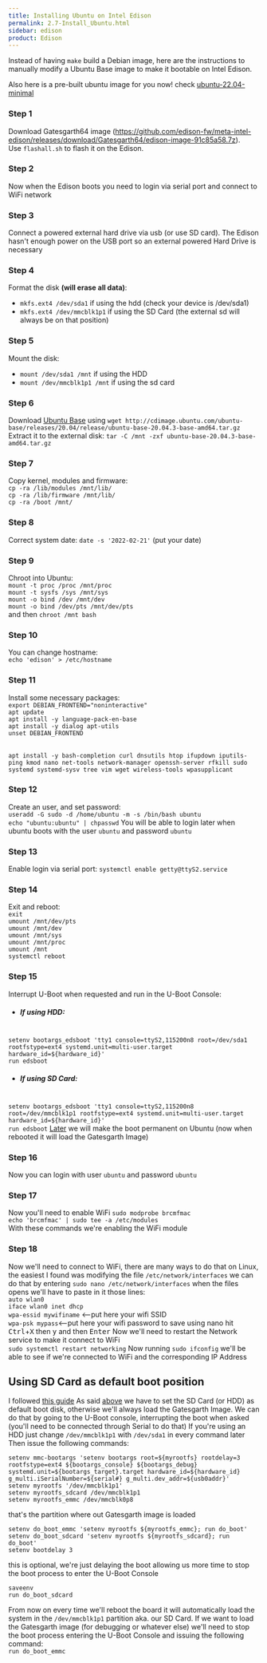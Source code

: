 ```yaml
---
title: Installing Ubuntu on Intel Edison
permalink: 2.7-Install_Ubuntu.html
sidebar: edison
product: Edison
---
```

Instead of having `make` build a Debian image, here are the instructions to manually modify a Ubuntu Base image to make it bootable on Intel Edison. 

Also here is a pre-built ubuntu image for you now! check [ubuntu-22.04-minimal](https://github.com/initdc/rootfs-tools/releases/tag/22.04)

### Step 1
Download Gatesgarth64 image (https://github.com/edison-fw/meta-intel-edison/releases/download/Gatesgarth64/edison-image-91c85a58.7z).<br>
Use `flashall.sh` to flash it on the Edison.

### Step 2
Now when the Edison boots you need to login via serial port and connect to WiFi network

### Step 3
Connect a powered external hard drive via usb (or use SD card).
The Edison hasn't enough power on the USB port so an external powered Hard Drive is necessary

### Step 4
Format the disk __(will erase all data)__:
*   `mkfs.ext4 /dev/sda1` if using the hdd (check your device is /dev/sda1)
*   `mkfs.ext4 /dev/mmcblk1p1` if using the SD Card (the external sd will always be on that position)

### Step 5
Mount the disk:
*   `mount /dev/sda1 /mnt` if using the HDD
*   `mount /dev/mmcblk1p1 /mnt` if using the sd card

### Step 6
Download [Ubuntu Base](http://cdimage.ubuntu.com/ubuntu-base/releases/20.04/release/ubuntu-base-20.04.3-base-amd64.tar.gz) using `wget http://cdimage.ubuntu.com/ubuntu-base/releases/20.04/release/ubuntu-base-20.04.3-base-amd64.tar.gz`
<br>Extract it to the external disk: `tar -C /mnt -zxf ubuntu-base-20.04.3-base-amd64.tar.gz`

### Step 7
Copy kernel, modules and firmware:<br>
`cp -ra /lib/modules /mnt/lib/`<br>
`cp -ra /lib/firmware /mnt/lib/`<br>
`cp -ra /boot /mnt/`<br>

### Step 8
Correct system date: `date -s '2022-02-21'` (put your date)

### Step 9
Chroot into Ubuntu:<br>
`mount -t proc /proc /mnt/proc`<br>
`mount -t sysfs /sys /mnt/sys`<br>
`mount -o bind /dev /mnt/dev`<br>
`mount -o bind /dev/pts /mnt/dev/pts`<br>
and then `chroot /mnt bash`<br>

### Step 10
You can change hostname:<br> `echo 'edison' > /etc/hostname`

### Step 11
Install some necessary packages:<br>
`export DEBIAN_FRONTEND="noninteractive"`
<br>`apt update`
<br>`apt install -y language-pack-en-base`
<br>`apt install -y dialog apt-utils`
<br>`unset DEBIAN_FRONTEND`
<!-- sorting by https://build.moz.one -->
<br>`apt install -y bash-completion curl dnsutils htop ifupdown iputils-ping kmod nano net-tools network-manager openssh-server rfkill sudo systemd systemd-sysv tree vim wget wireless-tools wpasupplicant`

### Step 12
Create an user, and set password:
<br>`useradd -G sudo -d /home/ubuntu -m -s /bin/bash ubuntu`
<br>`echo "ubuntu:ubuntu" | chpasswd`
You will be able to login later when ubuntu boots with the user `ubuntu` and password `ubuntu`

### Step 13
Enable login via serial port: `systemctl enable getty@ttyS2.service`

### Step 14
Exit and reboot:
<br>`exit`
<br>`umount /mnt/dev/pts`
<br>`umount /mnt/dev`
<br>`umount /mnt/sys`
<br>`umount /mnt/proc`
<br>`umount /mnt`
<br>`systemctl reboot`

### Step 15
Interrupt U-Boot when requested and run in the U-Boot Console:
* ##### If using HDD:
<br>`setenv bootargs_edsboot 'tty1 console=ttyS2,115200n8 root=/dev/sda1 rootfstype=ext4 systemd.unit=multi-user.target hardware_id=${hardware_id}'`
<br>`run edsboot`
* ##### If using SD Card:
<br>`setenv bootargs_edsboot 'tty1 console=ttyS2,115200n8 root=/dev/mmcblk1p1 rootfstype=ext4 systemd.unit=multi-user.target hardware_id=${hardware_id}'`
<br>`run edsboot`
[Later](Using-SD-Card) we will make the boot permanent on Ubuntu (now when rebooted it will load the Gatesgarth Image)

### Step 16
Now you can login with user `ubuntu` and password `ubuntu`

### Step 17
Now you'll need to enable WiFi
`sudo modprobe brcmfmac`<br>
`echo 'brcmfmac' | sudo tee -a /etc/modules`<br>
With these commands we're enabling the WiFi module

### Step 18
Now we'll need to connect to WiFi, there are many ways to do that on Linux, the easiest I found was modifying the file `/etc/network/interfaces`
we can do that by entering `sudo nano /etc/network/interfaces`
when the files opens we'll have to paste in it those lines:
<br>`auto wlan0`
<br>`iface wlan0 inet dhcp`
<br>`wpa-essid mywifiname` <--put here your wifi SSID
<br>`wpa-psk mypass`<--put here your wifi password
to save using nano hit <kbd>Ctrl</kbd>+<kbd>X</kbd> then <kbd>y</kbd> and then <kbd>Enter</kbd>
Now we'll need to restart the Network service to make it connect to WiFi
<br>`sudo systemctl restart networking`
Now running `sudo ifconfig` we'll be able to see if we're connected to WiFi and the corresponding IP Address

## Using SD Card as default boot position
I followed [this guide](https://sarweshcr.blogspot.com/2015/11/Boot-Intel-Edison-from-SD-card-with-Debian-or-Ubilinux.html)
As said [above](#Step-15) we have to set the SD Card (or HDD) as default boot disk, otherwise we'll always load the Gatesgarth Image.
We can do that by going to the U-Boot console, interrupting the boot when asked (you'll need to be connected through Serial to do that)
If you're using an HDD just change `/dev/mmcblk1p1` with `/dev/sda1` in every command later
Then issue the following commands:
```
setenv mmc-bootargs 'setenv bootargs root=${myrootfs} rootdelay=3 rootfstype=ext4 ${bootargs_console} ${bootargs_debug} systemd.unit=${bootargs_target}.target hardware_id=${hardware_id} g_multi.iSerialNumber=${serial#} g_multi.dev_addr=${usb0addr}'
setenv myrootfs '/dev/mmcblk1p1'
setenv myrootfs_sdcard /dev/mmcblk1p1
setenv myrootfs_emmc /dev/mmcblk0p8
```
that's the partition where out Gatesgarth image is loaded

```
setenv do_boot_emmc 'setenv myrootfs ${myrootfs_emmc}; run do_boot'
setenv do_boot_sdcard 'setenv myrootfs ${myrootfs_sdcard}; run do_boot'
setenv bootdelay 3
```
this is optional, we're just delaying the boot allowing us more time to stop the boot process to enter the U-Boot Console
```
saveenv
run do_boot_sdcard
```
From now on every time we'll reboot the board it will automatically load the system in the `/dev/mmcblk1p1` partition aka. our SD Card.
If we want to load the Gatesgarth image (for debugging or whatever else) we'll need to stop the boot process entering the U-Boot Console and issuing the following command:
<br>`run do_boot_emmc`
